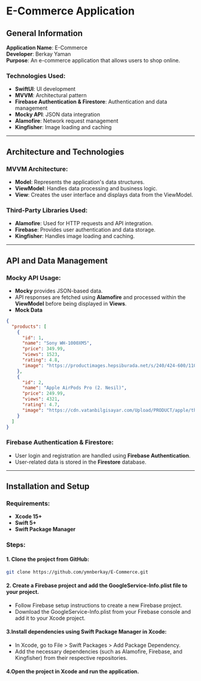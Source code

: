# E-Commerce Application

## General Information

**Application Name**: E-Commerce  
**Developer**: Berkay Yaman  
**Purpose**: An e-commerce application that allows users to shop online.

### Technologies Used:
- **SwiftUI**: UI development
- **MVVM**: Architectural pattern
- **Firebase Authentication & Firestore**: Authentication and data management
- **Mocky API**: JSON data integration
- **Alamofire**: Network request management
- **Kingfisher**: Image loading and caching

---

## Architecture and Technologies

### MVVM Architecture:
- **Model**: Represents the application's data structures.
- **ViewModel**: Handles data processing and business logic.
- **View**: Creates the user interface and displays data from the ViewModel.

### Third-Party Libraries Used:
- **Alamofire**: Used for HTTP requests and API integration.
- **Firebase**: Provides user authentication and data storage.
- **Kingfisher**: Handles image loading and caching.

---

## API and Data Management

### Mocky API Usage:
- **Mocky** provides JSON-based data.
- API responses are fetched using **Alamofire** and processed within the **ViewModel** before being displayed in **Views**.
- **Mock Data**
```json
{
  "products": [
    {
      "id": 1,
      "name": "Sony WH-1000XM5",
      "price": 349.99,
      "views": 1523,
      "rating": 4.8,
      "image": "https://productimages.hepsiburada.net/s/240/424-600/110000223938780.jpg/format:webp"
    },
    {
      "id": 2,
      "name": "Apple AirPods Pro (2. Nesil)",
      "price": 249.99,
      "views": 4321,
      "rating": 4.7,
      "image": "https://cdn.vatanbilgisayar.com/Upload/PRODUCT/apple/thumb/0003-layer-3_large.jpg"
    }
  ]
}
```

### Firebase Authentication & Firestore:
- User login and registration are handled using **Firebase Authentication**.
- User-related data is stored in the **Firestore** database.

---

## Installation and Setup

### Requirements:
- **Xcode 15+**
- **Swift 5+**
- **Swift Package Manager**

### Steps:
#### 1. Clone the project from GitHub:

```bash
git clone https://github.com/ymnberkay/E-Commerce.git

```

#### 2. Create a Firebase project and add the GoogleService-Info.plist file to your project.
- Follow Firebase setup instructions to create a new Firebase project.
- Download the GoogleService-Info.plist from your Firebase console and add it to your Xcode project.
#### 3.Install dependencies using Swift Package Manager in Xcode:
- In Xcode, go to File > Swift Packages > Add Package Dependency.
- Add the necessary dependencies (such as Alamofire, Firebase, and Kingfisher) from their respective repositories.
#### 4.Open the project in Xcode and run the application.
